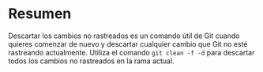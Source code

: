# Resumen

Descartar los cambios no rastreados es un comando útil de Git cuando quieres comenzar de nuevo y descartar cualquier cambio que Git no esté rastreando actualmente. Utiliza el comando `git clean -f -d` para descartar todos los cambios no rastreados en la rama actual.

